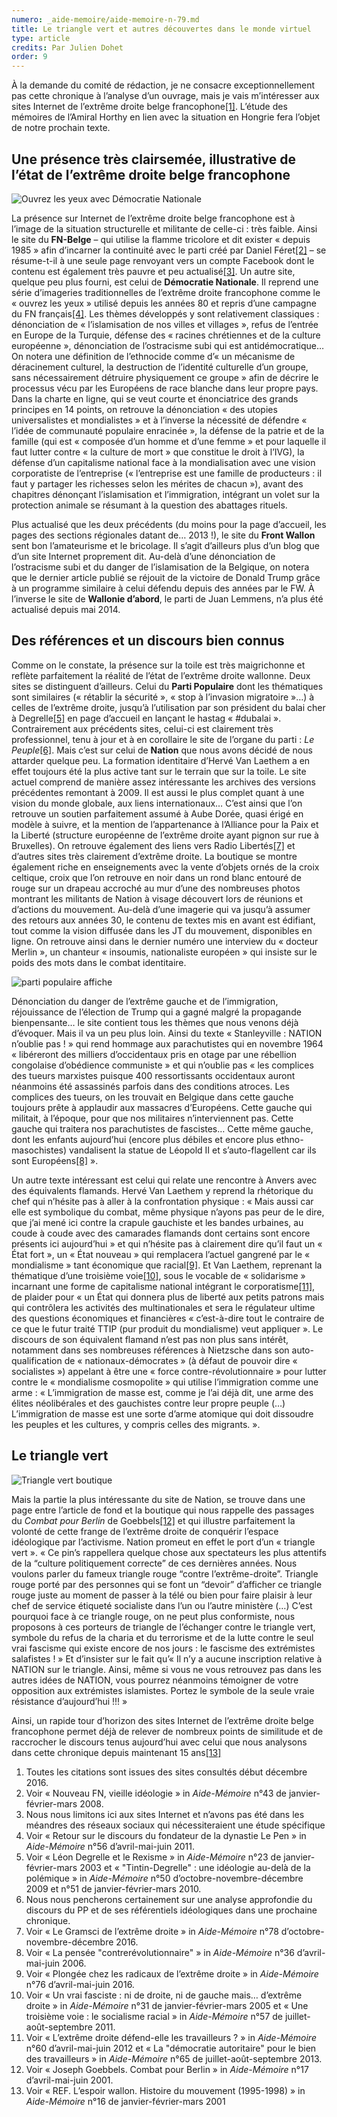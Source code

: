 ```yaml
---
numero: _aide-memoire/aide-memoire-n-79.md
title: Le triangle vert et autres découvertes dans le monde virtuel
type: article
credits: Par Julien Dohet
order: 9
---
```

À la demande du comité de rédaction, je ne consacre exceptionnellement pas cette chronique à l’analyse d’un ouvrage, mais je vais m’intéresser aux sites Internet de l’extrême droite belge francophone[[1]](#footnote-1). L’étude des mémoires de l’Amiral Horthy en lien avec la situation en Hongrie fera l’objet de notre prochain texte.



## Une présence très clairsemée, illustrative de l’état de l’extrême droite belge francophone



![Ouvrez les yeux avec Démocratie Nationale](/assets/uploads/am-79-extreme-droite-site.jpg)

La présence sur Internet de l’extrême droite belge francophone est à l’image de la situation structurelle et militante de celle-ci : très faible. Ainsi le site du **FN-Belge** – qui utilise la flamme tricolore et dit exister « depuis 1985 » afin d’incarner la continuité avec le parti créé par Daniel Féret[[2]](#footnote-2) ­– se résume-t-il à une seule page renvoyant vers un compte Facebook dont le contenu est également très pauvre et peu actualisé[[3]](#footnote-3). Un autre site, quelque peu plus fourni, est celui de **Démocratie Nationale**. Il reprend une série d’imageries traditionnelles de l’extrême droite francophone comme le « ouvrez les yeux » utilisé depuis les années 80 et repris d’une campagne du FN français[[4]](#footnote-4). Les thèmes développés y sont relativement classiques : dénonciation de « l’islamisation de nos villes et villages », refus de l’entrée en Europe de la Turquie, défense des « racines chrétiennes et de la culture européenne », dénonciation de l’ostracisme subi qui est antidémocratique… On notera une définition de l’ethnocide comme d’« un mécanisme de déracinement culturel, la destruction de l’identité culturelle d’un groupe, sans nécessairement détruire physiquement ce groupe » afin de décrire le processus vécu par les Européens de race blanche dans leur propre pays. Dans la charte en ligne, qui se veut courte et énonciatrice des grands principes en 14 points, on retrouve la dénonciation « des utopies universalistes et mondialistes » et à l’inverse la nécessité de défendre « l’idée de communauté populaire enracinée », la défense de la patrie et de la famille (qui est « composée d’un homme et d’une femme » et pour laquelle il faut lutter contre « la culture de mort » que constitue le droit à l’IVG), la défense d’un capitalisme national face à la mondialisation avec une vision corporatiste de l’entreprise (« l’entreprise est une famille de producteurs : il faut y partager les richesses selon les mérites de chacun »), avant des chapitres dénonçant l’islamisation et l’immigration, intégrant un volet sur la protection animale se résumant à la question des abattages rituels.



Plus actualisé que les deux précédents (du moins pour la page d’accueil, les pages des sections régionales datant de… 2013 !), le site du **Front Wallon** sent bon l’amateurisme et le bricolage. Il s’agit d’ailleurs plus d’un blog que d’un site Internet proprement dit. Au-delà d’une dénonciation de l’ostracisme subi et du danger de l’islamisation de la Belgique, on notera que le dernier article publié se réjouit de la victoire de Donald Trump grâce à un programme similaire à celui défendu depuis des années par le FW. À l’inverse le site de **Wallonie d’abord**, le parti de Juan Lemmens, n’a plus été actualisé depuis mai 2014.



## Des références et un discours bien connus



Comme on le constate, la présence sur la toile est très maigrichonne et reflète parfaitement la réalité de l’état de l’extrême droite wallonne. Deux sites se distinguent d’ailleurs. Celui du **Parti Populaire** dont les thématiques sont similaires (« rétablir la sécurité », « stop à l’invasion migratoire »…) à celles de l’extrême droite, jusqu’à l’utilisation par son président du balai cher à Degrelle[[5]](#footnote-5) en page d’accueil en lançant le hastag « #dubalai ». Contrairement aux précédents sites, celui-ci est clairement très professionnel, tenu à jour et à en corollaire le site de l’organe du parti : _Le Peuple_[[6]](#footnote-6). Mais c’est sur celui de **Nation** que nous avons décidé de nous attarder quelque peu. La formation identitaire d’Hervé Van Laethem a en effet toujours été la plus active tant sur le terrain que sur la toile. Le site actuel comprend de manière assez intéressante les archives des versions précédentes remontant à 2009. Il est aussi le plus complet quant à une vision du monde globale, aux liens internationaux… C’est ainsi que l’on retrouve un soutien parfaitement assumé à Aube Dorée, quasi érigé en modèle à suivre, et la mention de l’appartenance à l’Alliance pour la Paix et la Liberté (structure européenne de l’extrême droite ayant pignon sur rue à Bruxelles). On retrouve également des liens vers Radio Libertés[[7]](#footnote-7) et d’autres sites très clairement d’extrême droite. La boutique se montre également riche en enseignements avec la vente d’objets ornés de la croix celtique, croix que l’on retrouve en noir dans un rond blanc entouré de rouge sur un drapeau accroché au mur d’une des nombreuses photos montrant les militants de Nation à visage découvert lors de réunions et d’actions du mouvement. Au-delà d’une imagerie qui va jusqu’à assumer des retours aux années 30, le contenu de textes mis en avant est édifiant, tout comme la vision diffusée dans les JT du mouvement, disponibles en ligne. On retrouve ainsi dans le dernier numéro une interview du « docteur Merlin », un chanteur « insoumis, nationaliste européen » qui insiste sur le poids des mots dans le combat identitaire.



![parti populaire affiche](/assets/uploads/am-79-parti-populaire-du-balai.jpg)



Dénonciation du danger de l’extrême gauche et de l’immigration, réjouissance de l’élection de Trump qui a gagné malgré la propagande bienpensante… le site contient tous les thèmes que nous venons déjà d’évoquer. Mais il va un peu plus loin. Ainsi du texte « Stanleyville : NATION n’oublie pas ! » qui rend hommage aux parachutistes qui en novembre 1964 « libéreront des milliers d’occidentaux pris en otage par une rébellion congolaise d’obédience communiste » et qui n’oublie pas « les complices des tueurs marxistes puisque 400 ressortissants occidentaux auront néanmoins été assassinés parfois dans des conditions atroces. Les complices des tueurs, on les trouvait en Belgique dans cette gauche toujours prête à applaudir aux massacres d’Européens. Cette gauche qui militait, à l’époque, pour que nos militaires n’interviennent pas. Cette gauche qui traitera nos parachutistes de fascistes… Cette même gauche, dont les enfants aujourd’hui (encore plus débiles et encore plus ethno-masochistes) vandalisent la statue de Léopold II et s’auto-flagellent car ils sont Européens[[8]](#footnote-8) ».



Un autre texte intéressant est celui qui relate une rencontre à Anvers avec des équivalents flamands. Hervé Van Laethem y reprend la rhétorique du chef qui n’hésite pas à aller à la confrontation physique : « Mais aussi car elle est symbolique du combat, même physique n’ayons pas peur de le dire, que j’ai mené ici contre la crapule gauchiste et les bandes urbaines, au coude à coude avec des camarades flamands dont certains sont encore présents ici aujourd’hui » et qui n’hésite pas à clairement dire qu’il faut un « État fort », un « État nouveau » qui remplacera l’actuel gangrené par le « mondialisme » tant économique que racial[[9]](#footnote-9). Et Van Laethem, reprenant la thématique d’une troisième voie[[10]](#footnote-10), sous le vocable de « solidarisme » incarnant une forme de capitalisme national intégrant le corporatisme[[11]](#footnote-11), de plaider pour « un État qui donnera plus de liberté aux petits patrons mais qui contrôlera les activités des multinationales et sera le régulateur ultime des questions économiques et financières « c’est-à-dire tout le contraire de ce que le futur traité TTIP (pur produit du mondialisme) veut appliquer ». Le discours de son équivalent flamand n’est pas non plus sans intérêt, notamment dans ses nombreuses références à Nietzsche dans son auto-qualification de « nationaux-démocrates » (à défaut de pouvoir dire « socialistes ») appelant à être une « force contre-révolutionnaire » pour lutter contre le « mondialisme cosmopolite » qui utilise l’immigration comme une arme : « L’immigration de masse est, comme je l’ai déjà dit, une arme des élites néolibérales et des gauchistes contre leur propre peuple (…) L’immigration de masse est une sorte d’arme atomique qui doit dissoudre les peuples et les cultures, y compris celles des migrants. ».



## Le triangle vert



![Triangle vert boutique](/assets/uploads/am-79-triangle-vert.jpg)



Mais la partie la plus intéressante du site de Nation, se trouve dans une page entre l’article de fond et la boutique qui nous rappelle des passages du _Combat pour Berlin_ de Goebbels[[12]](#footnote-12) et qui illustre parfaitement la volonté de cette frange de l’extrême droite de conquérir l’espace idéologique par l’activisme. Nation promeut en effet le port d’un « triangle vert ». « Ce pin’s rappellera quelque chose aux spectateurs les plus attentifs de la “culture politiquement correcte” de ces dernières années. Nous voulons parler du fameux triangle rouge “contre l’extrême-droite”. Triangle rouge porté par des personnes qui se font un “devoir” d’afficher ce triangle rouge juste au moment de passer à la télé ou bien pour faire plaisir à leur chef de service étiqueté socialiste dans l’un ou l’autre ministère (…) C’est pourquoi face à ce triangle rouge, on ne peut plus conformiste, nous proposons à ces porteurs de triangle de l’échanger contre le triangle vert, symbole du refus de la charia et du terrorisme et de la lutte contre le seul vrai fascisme qui existe encore de nos jours : le fascisme des extrémistes salafistes ! » Et d’insister sur le fait qu’« Il n’y a aucune inscription relative à NATION sur le triangle. Ainsi, même si vous ne vous retrouvez pas dans les autres idées de NATION, vous pourrez néanmoins témoigner de votre opposition aux extrémistes islamistes. Portez le symbole de la seule vraie résistance d’aujourd’hui !!! »



Ainsi, un rapide tour d’horizon des sites Internet de l’extrême droite belge francophone permet déjà de relever de nombreux points de similitude et de raccrocher le discours tenus aujourd’hui avec celui que nous analysons dans cette chronique depuis maintenant 15 ans[[13]](#footnote-13)



 



1. Toutes les citations sont issues des sites consultés début décembre 2016.
2. Voir « Nouveau FN, vieille idéologie » in _Aide-Mémoire_ n°43 de janvier-février-mars 2008.
3. Nous nous limitons ici aux sites Internet et n’avons pas été dans les méandres des réseaux sociaux qui nécessiteraient une étude spécifique
4. Voir « Retour sur le discours du fondateur de la dynastie Le Pen » in _Aide-Mémoire_ n°56 d’avril-mai-juin 2011.
5. Voir « Léon Degrelle et le Rexisme » in _Aide-Mémoire_ n°23 de janvier-février-mars 2003 et « "Tintin-Degrelle" : une idéologie au-delà de la polémique » in _Aide-Mémoire_ n°50 d’octobre-novembre-décembre 2009 et n°51 de janvier-février-mars 2010.
6. Nous nous pencherons certainement sur une analyse approfondie du discours du PP et de ses référentiels idéologiques dans une prochaine chronique.
7. Voir « Le Gramsci de l’extrême droite » in _Aide-Mémoire_ n°78 d’octobre-novembre-décembre 2016.
8. Voir « La pensée "contrerévolutionnaire" » in _Aide-Mémoire_ n°36 d’avril-mai-juin 2006.
9. Voir « Plongée chez les radicaux de l’extrême droite » in _Aide-Mémoire_ n°76 d’avril-mai-juin 2016.
10. Voir « Un vrai fasciste : ni de droite, ni de gauche mais… d’extrême droite » in _Aide-Mémoire_ n°31 de janvier-février-mars 2005 et « Une troisième voie : le socialisme racial » in _Aide-Mémoire_ n°57 de juillet-août-septembre 2011.
11. Voir « L’extrême droite défend-elle les travailleurs ? » in _Aide-Mémoire_ n°60 d’avril-mai-juin 2012 et « La "démocratie autoritaire" pour le bien des travailleurs » in _Aide-Mémoire_ n°65 de juillet-août-septembre 2013.
12. Voir « Joseph Goebbels. Combat pour Berlin » in _Aide-Mémoire_ n°17 d’avril-mai-juin 2001.
13. Voir « REF. L’espoir wallon. Histoire du mouvement (1995-1998) » in _Aide-Mémoire_ n°16 de janvier-février-mars 2001
